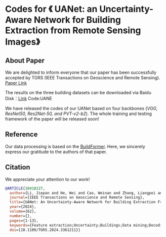 # Codes for 《 UANet: an Uncertainty-Aware Network for Building Extraction from Remote Sensing Images》

## About Paper
We are delighted to inform everyone that our paper has been successfully accepted by TGRS (IEEE Transactions on Geoscience and Remote Sensing). 
[Paper Link](https://ieeexplore.ieee.org/document/10418227)

The results on the three building datasets can be downloaded via Baidu Disk：[Link](https://pan.baidu.com/s/1MkoWfIyz7DADg37nUuMTgw?pwd=UANE) Code:UANE

We have released the codes of our UANet based on four backbones (*VGG, ResNet50, Res2Net-50, and PVT-v2-b2*). The whole training and testing framework of the paper will be released soon!

## Reference
Our data processing is based on the [BuildFormer](https://github.com/WangLibo1995/BuildFormer). Here, we sincerely express our gratitude to the authors of that paper.

## Citation

We appreciate your attention to our work!

```bibtex
@ARTICLE{10418227,
  author={Li, Jiepan and He, Wei and Cao, Weinan and Zhang, Liangpei and Zhang, Hongyan},
  journal={IEEE Transactions on Geoscience and Remote Sensing}, 
  title={UANet: An Uncertainty-Aware Network for Building Extraction From Remote Sensing Images}, 
  year={2024},
  volume={62},
  number={},
  pages={1-13},
  keywords={Feature extraction;Uncertainty;Buildings;Data mining;Decoding;Remote sensing;Deep learning;Building extraction;remote sensing (RS);uncertainty-aware},
  doi={10.1109/TGRS.2024.3361211}}


